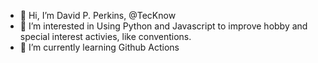 - 👋 Hi, I’m David P. Perkins, @TecKnow
- 👀 I’m interested in Using Python and Javascript to improve hobby and special interest activies, like conventions.
- 🌱 I’m currently learning Github Actions


<!---
TecKnow/TecKnow is a ✨ special ✨ repository because its `README.md` (this file) appears on your GitHub profile.
You can click the Preview link to take a look at your changes.

- 💞️ I’m looking to collaborate on ...
- 📫 How to reach me ...
--->
